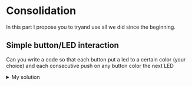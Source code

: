 # Consolidation

In this part I propose you to tryand use all we did since the beginning. 

## Simple button/LED interaction
Can you write a code so that each button put a led to a certain color (your choice) and each consecutive push on any button color the next LED 

<details>
    <summary>My solution</summary>

```python
import board
from neopixel import NeoPixel
from rainbowio import colorwheel
import time

from digitalio import DigitalInOut, Direction, Pull
from adafruit_debouncer import Button

PIXEL_PIN = board.GP27
NB_PIXEL = 12

pin14 = DigitalInOut(board.GP14)
pin14.direction = Direction.INPUT
pin14.pull = Pull.UP
btn14 = Button(pin14)

pin17 = DigitalInOut(board.GP17)
pin17.direction = Direction.INPUT
pin17.pull = Pull.UP
btn17 = Button(pin17)

pixels = NeoPixel(PIXEL_PIN, NB_PIXEL)
pixels.brightness = 0.1

BTN14_COLOR = (255,0,0)
BTN17_COLOR = (0,255,0)

tracker_led = 0
next_color = None

while True:
    btn14.update()
    btn17.update()
    if btn17.pressed:
        next_color = BTN17_COLOR
    if btn14.pressed:
        next_color = BTN14_COLOR
    if next_color is not None:
        pixels[tracker_led] = next_color
        pixels.write()
        next_color = None
        tracker_led = (tracker_led + 1) % NB_PIXEL
```

</details>


